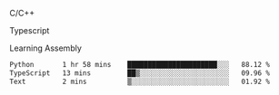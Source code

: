 <p>C/C++</p>
<p> Typescript</p>
<p>Learning Assembly</p>

<!--START_SECTION:waka-->

```txt
Python       1 hr 58 mins    ██████████████████████░░░   88.12 %
TypeScript   13 mins         ██▒░░░░░░░░░░░░░░░░░░░░░░   09.96 %
Text         2 mins          ▒░░░░░░░░░░░░░░░░░░░░░░░░   01.92 %
```

<!--END_SECTION:waka-->
